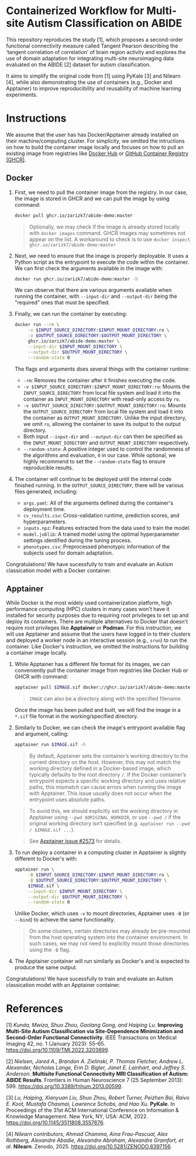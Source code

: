 Containerized Workflow for Multi-site Autism Classification on ABIDE
====================================================================

This repository reproduces the study [1], which proposes a second-order functional connectivity measure called Tangent Pearson describing the ‘tangent correlation of correlation’ of brain region activity and explores the use of domain adaptation for integrating multi-site neuroimaging data evaluated on the ABIDE [2] dataset for autism classification.

It aims to simplify the original code from [1] using PyKale [3] and Nilearn [4], while also demonstrating the use of containers (e.g., Docker and Apptainer) to improve reproducibility and reusability of machine learning experiments.

# Instructions

We assume that the user has has Docker/Apptainer already installed on their machine/computing cluster. For simplicity, we omitted the intructions on how to build the container image locally and focuses on how to pull an existing image from registries like [Docker Hub](https://hub.docker.com) or [GitHub Container Registry (GHCR)](https://ghcr.io).

## Docker

1. First, we need to pull the container image from the registry. In our case, the image is stored in GHCR and we can pull the image by using command:
   ```sh
   docker pull ghcr.io/zarizk7/abide-demo:master
   ```
   > Optionally, we may check if the image is already stored locally with `docker images` command. GHCR images may sometimes not appear on the list. A workaround to check is to use `docker inspect ghcr.io/zarizk7/abide-demo:master`

2. Next, we need to ensure that the image is properly deployable. It uses a Python script as the entrypoint to execute the code within the container. We can first check the arguments available in the image with:
   ```sh
   docker run ghcr.io/zarizk7/abide-demo:master -h
   ```
   We can observe that there are various arguments available when running the container, with `--input-dir` and `--output-dir` being the "required" ones that must be specified.

3. Finally, we can run the container by executing:
   ```sh
   docker run --rm \
        -v $INPUT_SOURCE_DIRECTORY:$INPUT_MOUNT_DIRECTORY:ro \
        -v $OUTPUT_SOURCE_DIRECTORY:$OUTPUT_MOUNT_DIRECTORY \
        ghcr.io/zarizk7/abide-demo:master \
        --input-dir $INPUT_MOUNT_DIRECTORY \
        --output-dir $OUTPUT_MOUNT_DIRECTORY \
        --random-state 0
   ```
   The flags and arguments does several things with the container runtime:

   - `-rm`: Removes the container after it finishes executing the code.
   - `-v $INPUT_SOURCE_DIRECTORY:$INPUT_MOUNT_DIRECTORY:ro`: Mounts the `INPUT_SOURCE_DIRECTORY` from local file system and load it into the container as `INPUT_MOUNT_DIRECTORY` with read-only access by `ro`.
   - `-v $OUTPUT_SOURCE_DIRECTORY:$OUTPUT_MOUNT_DIRECTORY:ro`: Mounts the `OUTPUT_SOURCE_DIRECTORY` from local file system and load it into the container as `OUTPUT_MOUNT_DIRECTORY`. Unlike the input directory, we omit `ro`, allowing the container to save its output to the output directory.
   - Both input `--input-dir` and `--output-dir` can then be specified as the `INPUT_MOUNT_DIRECTORY` and `OUTPUT_MOUNT_DIRECTORY` respectively.
   - `--random-state`: A positive integer used to control the randomness of the algorithms and evaluation, `0` in our case. While optional, we highly recommend to set the `--random-state` flag to ensure reproducible results.

4. The container will continue to be deployed until the internal code finished running. In the `OUTPUT_SOURCE_DIRECTORY`, there will be various files generated, including:
   - `args.yaml`: All of the arguments defined during the container's deployment time.
   - `cv_results.csv`: Cross-validation runtime, prediction scores, and hyperparameters.
   - `inputs.npz`: Features extracted from the data used to train the model.
   - `model.joblib`: A trained model using the optimal hyperparameter settings identified during the tuning process.
   - `phenotypes.csv`: Preprocessed phenotypic information of the subjects used for domain adaptation.

Congratulations! We have sucessfully to train and evaluate an Autism classication model with a Docker container.

## Apptainer

While Docker is the most widely used containerization platform, high performance computing (HPC) clusters in many cases won't have it installed for security purposes due to requiring root privileges to set up and deploy its containers. There are multiple alternatives to Docker that doesn't require root privileges like **Apptainer** or **Podman**. For this instruction, we will use Apptainer and assume that the users have logged in to their clusters and deployed a worker node in an interactive session (e.g., `srun`) to run the container. Like Docker's instruction, we omitted the instructions for building a container image locally.

1. While Apptainer has a different file format for its images, we can conveniently pull the container image from registries like Docker Hub or GHCR with command:
   ```sh
   apptainer pull $IMAGE.sif docker://ghcr.io/zarizk7/abide-demo:master
   ```
    > `IMAGE` can also be a directory along with the specified filename.

    Once the image has been pulled and built, we will find the image in a `*.sif` file format in the working/specified directory.

2. Similarly to Docker, we can check the image's entrypoint available flag and argument, calling:
   ```sh
   apptainer run $IMAGE.sif -h
   ```
    > By default, Apptainer sets the container’s working directory to the current directory on the host. However, this may not match the working directory defined in a Docker-based image, which typically defaults to the root directory `/`. If the Docker container’s entrypoint expects a specific working directory and uses relative paths, this mismatch can cause errors when running the image with Apptainer. This issue usually does not occur when the entrypoint uses absolute paths.
    
    > To avoid this, we should explicitly set the working directory in Apptainer using `--pwd $ORIGINAL_WORKDIR`, or use `--pwd /` if the original working directory isn’t specified (e.g. `apptainer run --pwd / $IMAGE.sif ...`).
    
    > See [Apptainer issue #2573](https://github.com/apptainer/apptainer/issues/2573) for details.

3. To run deploy a container in a computing cluster in Apptainer is slightly different to Docker's with:
   ```sh
   apptainer run \
        -B $INPUT_SOURCE_DIRECTORY:$INPUT_MOUNT_DIRECTORY:ro \
        -B $OUTPUT_SOURCE_DIRECTORY:$OUTPUT_MOUNT_DIRECTORY \
        $IMAGE.sif \
        --input-dir $INPUT_MOUNT_DIRECTORY \
        --output-dir $OUTPUT_MOUNT_DIRECTORY \
        --random-state 0
   ```
   Unlike Docker, which uses `-v` to mount directories, Apptainer uses `-B` (or `--bind`) to achieve the same functionality.

   > On some clusters, certain directories may already be pre-mounted from the host operating system into the container environment. In such cases, we may not need to explicitly mount those directories using the `-B` flag.

4. The Apptainer container will run similarly as Docker's and is expected to produce the same output.

Congratulations! We have sucessfully to train and evaluate an Autism classication model with an Apptainer container.

# References

[1] *Kunda, Mwiza, Shuo Zhou, Gaolang Gong, and Haiping Lu*. **Improving Multi-Site Autism Classification via Site-Dependence Minimization and Second-Order Functional Connectivity**. IEEE Transactions on Medical Imaging 42, no. 1 (January 2023): 55–65. https://doi.org/10.1109/TMI.2022.3203899.

[2] *Nielsen, Jared A., Brandon A. Zielinski, P. Thomas Fletcher, Andrew L. Alexander, Nicholas Lange, Erin D. Bigler, Janet E. Lainhart, and Jeffrey S. Anderson*. **Multisite Functional Connectivity MRI Classification of Autism: ABIDE Results**. Frontiers in Human Neuroscience 7 (25 September 2013): 599. https://doi.org/10.3389/fnhum.2013.00599.

[3] *Lu, Haiping, Xianyuan Liu, Shuo Zhou, Robert Turner, Peizhen Bai, Raivo E. Koot, Mustafa Chasmai, Lawrence Schobs, and Hao Xu*. **PyKale**. In Proceedings of the 31st ACM International Conference on Information & Knowledge Management. New York, NY, USA: ACM, 2022. https://doi.org/10.1145/3511808.3557676.

[4] *Nilearn contributors, Ahmad Chamma, Aina Frau-Pascual, Alex Rothberg, Alexandre Abadie, Alexandre Abraham, Alexandre Gramfort, et al*. **Nilearn**. Zenodo, 2025. https://doi.org/10.5281/ZENODO.8397156.